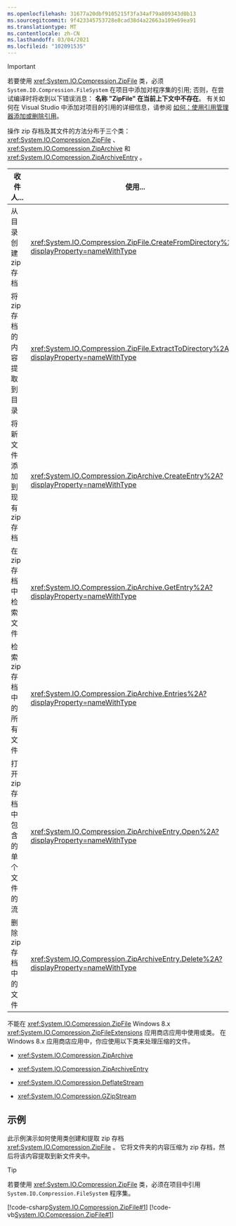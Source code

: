 ```yaml
---
ms.openlocfilehash: 31677a20dbf9105215f3fa34af79a809343d0b13
ms.sourcegitcommit: 9f423345753728e8cad38d4a22663a109e69ea91
ms.translationtype: MT
ms.contentlocale: zh-CN
ms.lasthandoff: 03/04/2021
ms.locfileid: "102091535"
---
```

> [!IMPORTANT]
>  若要使用 <xref:System.IO.Compression.ZipFile> 类，必须 `System.IO.Compression.FileSystem` 在项目中添加对程序集的引用; 否则，在尝试编译时将收到以下错误消息： **名称 "ZipFile" 在当前上下文中不存在**。 有关如何在 Visual Studio 中添加对项目的引用的详细信息，请参阅 [如何：使用引用管理器添加或删除引用](/visualstudio/ide/how-to-add-or-remove-references-by-using-the-reference-manager)。

操作 zip 存档及其文件的方法分布于三个类： <xref:System.IO.Compression.ZipFile> 、 <xref:System.IO.Compression.ZipArchive> 和 <xref:System.IO.Compression.ZipArchiveEntry> 。

|收件人...|使用...|
|---------|----------|
|从目录创建 zip 存档|<xref:System.IO.Compression.ZipFile.CreateFromDirectory%2A?displayProperty=nameWithType>|
|将 zip 存档的内容提取到目录|<xref:System.IO.Compression.ZipFile.ExtractToDirectory%2A?displayProperty=nameWithType>|
|将新文件添加到现有 zip 存档|<xref:System.IO.Compression.ZipArchive.CreateEntry%2A?displayProperty=nameWithType>|
|在 zip 存档中检索文件|<xref:System.IO.Compression.ZipArchive.GetEntry%2A?displayProperty=nameWithType>|
|检索 zip 存档中的所有文件|<xref:System.IO.Compression.ZipArchive.Entries%2A?displayProperty=nameWithType>|
|打开 zip 存档中包含的单个文件的流|<xref:System.IO.Compression.ZipArchiveEntry.Open%2A?displayProperty=nameWithType>|
|删除 zip 存档中的文件|<xref:System.IO.Compression.ZipArchiveEntry.Delete%2A?displayProperty=nameWithType>|

不能在 <xref:System.IO.Compression.ZipFile> Windows 8.x  <xref:System.IO.Compression.ZipFileExtensions> 应用商店应用中使用或类。 在 Windows 8.x 应用商店应用中，你应使用以下类来处理压缩的文件。

-   <xref:System.IO.Compression.ZipArchive>

-   <xref:System.IO.Compression.ZipArchiveEntry>

-   <xref:System.IO.Compression.DeflateStream>

-   <xref:System.IO.Compression.GZipStream>

## <a name="examples"></a>示例

此示例演示如何使用类创建和提取 zip 存档 <xref:System.IO.Compression.ZipFile> 。 它将文件夹的内容压缩为 zip 存档，然后将该内容提取到新文件夹中。

> [!TIP]
>  若要使用 <xref:System.IO.Compression.ZipFile> 类，必须在项目中引用 `System.IO.Compression.FileSystem` 程序集。

[!code-csharp[System.IO.Compression.ZipFile#1](~/samples/snippets/csharp/VS_Snippets_CLR_System/system.io.compression.zipfile/cs/program1.cs#1)]
[!code-vb[System.IO.Compression.ZipFile#1](~/samples/snippets/visualbasic/VS_Snippets_CLR_System/system.io.compression.zipfile/vb/program1.vb#1)]
